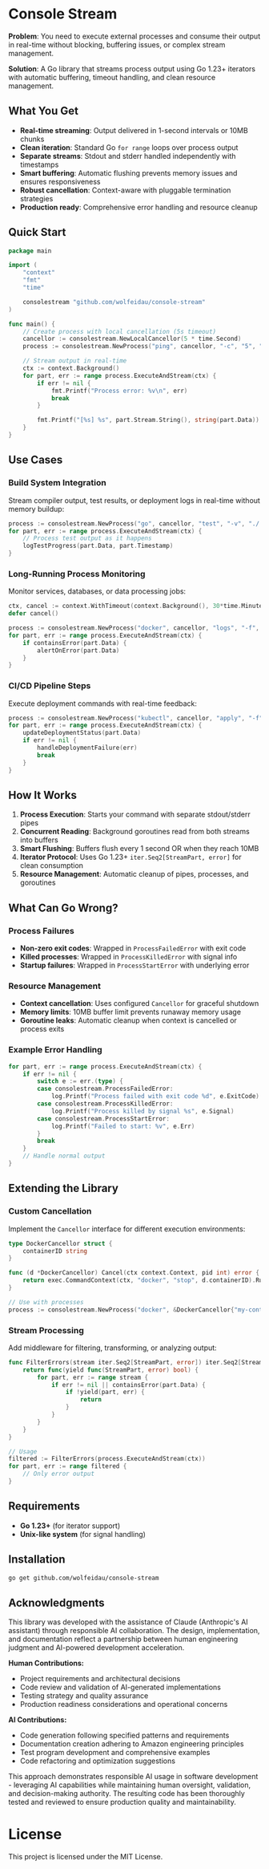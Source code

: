 # Console Stream

**Problem**: You need to execute external processes and consume their output in real-time without blocking, buffering issues, or complex stream management.

**Solution**: A Go library that streams process output using Go 1.23+ iterators with automatic buffering, timeout handling, and clean resource management.

## What You Get

- **Real-time streaming**: Output delivered in 1-second intervals or 10MB chunks
- **Clean iteration**: Standard Go `for range` loops over process output
- **Separate streams**: Stdout and stderr handled independently with timestamps
- **Smart buffering**: Automatic flushing prevents memory issues and ensures responsiveness
- **Robust cancellation**: Context-aware with pluggable termination strategies
- **Production ready**: Comprehensive error handling and resource cleanup

## Quick Start

```go
package main

import (
    "context"
    "fmt"
    "time"

    consolestream "github.com/wolfeidau/console-stream"
)

func main() {
    // Create process with local cancellation (5s timeout)
    cancellor := consolestream.NewLocalCancellor(5 * time.Second)
    process := consolestream.NewProcess("ping", cancellor, "-c", "5", "google.com")

    // Stream output in real-time
    ctx := context.Background()
    for part, err := range process.ExecuteAndStream(ctx) {
        if err != nil {
            fmt.Printf("Process error: %v\n", err)
            break
        }

        fmt.Printf("[%s] %s", part.Stream.String(), string(part.Data))
    }
}
```

## Use Cases

### Build System Integration
Stream compiler output, test results, or deployment logs in real-time without memory buildup:

```go
process := consolestream.NewProcess("go", cancellor, "test", "-v", "./...")
for part, err := range process.ExecuteAndStream(ctx) {
    // Process test output as it happens
    logTestProgress(part.Data, part.Timestamp)
}
```

### Long-Running Process Monitoring
Monitor services, databases, or data processing jobs:

```go
ctx, cancel := context.WithTimeout(context.Background(), 30*time.Minute)
defer cancel()

process := consolestream.NewProcess("docker", cancellor, "logs", "-f", "my-service")
for part, err := range process.ExecuteAndStream(ctx) {
    if containsError(part.Data) {
        alertOnError(part.Data)
    }
}
```

### CI/CD Pipeline Steps
Execute deployment commands with real-time feedback:

```go
process := consolestream.NewProcess("kubectl", cancellor, "apply", "-f", "deployment.yaml")
for part, err := range process.ExecuteAndStream(ctx) {
    updateDeploymentStatus(part.Data)
    if err != nil {
        handleDeploymentFailure(err)
        break
    }
}
```

## How It Works

1. **Process Execution**: Starts your command with separate stdout/stderr pipes
2. **Concurrent Reading**: Background goroutines read from both streams into buffers
3. **Smart Flushing**: Buffers flush every 1 second OR when they reach 10MB
4. **Iterator Protocol**: Uses Go 1.23+ `iter.Seq2[StreamPart, error]` for clean consumption
5. **Resource Management**: Automatic cleanup of pipes, processes, and goroutines

## What Can Go Wrong?

### Process Failures
- **Non-zero exit codes**: Wrapped in `ProcessFailedError` with exit code
- **Killed processes**: Wrapped in `ProcessKilledError` with signal info
- **Startup failures**: Wrapped in `ProcessStartError` with underlying error

### Resource Management
- **Context cancellation**: Uses configured `Cancellor` for graceful shutdown
- **Memory limits**: 10MB buffer limit prevents runaway memory usage
- **Goroutine leaks**: Automatic cleanup when context is cancelled or process exits

### Example Error Handling
```go
for part, err := range process.ExecuteAndStream(ctx) {
    if err != nil {
        switch e := err.(type) {
        case consolestream.ProcessFailedError:
            log.Printf("Process failed with exit code %d", e.ExitCode)
        case consolestream.ProcessKilledError:
            log.Printf("Process killed by signal %s", e.Signal)
        case consolestream.ProcessStartError:
            log.Printf("Failed to start: %v", e.Err)
        }
        break
    }
    // Handle normal output
}
```

## Extending the Library

### Custom Cancellation
Implement the `Cancellor` interface for different execution environments:

```go
type DockerCancellor struct {
    containerID string
}

func (d *DockerCancellor) Cancel(ctx context.Context, pid int) error {
    return exec.CommandContext(ctx, "docker", "stop", d.containerID).Run()
}

// Use with processes
process := consolestream.NewProcess("docker", &DockerCancellor{"my-container"}, "run", "...")
```

### Stream Processing
Add middleware for filtering, transforming, or analyzing output:

```go
func FilterErrors(stream iter.Seq2[StreamPart, error]) iter.Seq2[StreamPart, error] {
    return func(yield func(StreamPart, error) bool) {
        for part, err := range stream {
            if err != nil || containsError(part.Data) {
                if !yield(part, err) {
                    return
                }
            }
        }
    }
}

// Usage
filtered := FilterErrors(process.ExecuteAndStream(ctx))
for part, err := range filtered {
    // Only error output
}
```

## Requirements

- **Go 1.23+** (for iterator support)
- **Unix-like system** (for signal handling)

## Installation

```bash
go get github.com/wolfeidau/console-stream
```

## Acknowledgments

This library was developed with the assistance of Claude (Anthropic's AI assistant) through responsible AI collaboration. The design, implementation, and documentation reflect a partnership between human engineering judgment and AI-powered development acceleration.

**Human Contributions:**
- Project requirements and architectural decisions
- Code review and validation of AI-generated implementations
- Testing strategy and quality assurance
- Production readiness considerations and operational concerns

**AI Contributions:**
- Code generation following specified patterns and requirements
- Documentation creation adhering to Amazon engineering principles
- Test program development and comprehensive examples
- Code refactoring and optimization suggestions

This approach demonstrates responsible AI usage in software development - leveraging AI capabilities while maintaining human oversight, validation, and decision-making authority. The resulting code has been thoroughly tested and reviewed to ensure production quality and maintainability.

# License

This project is licensed under the MIT License.